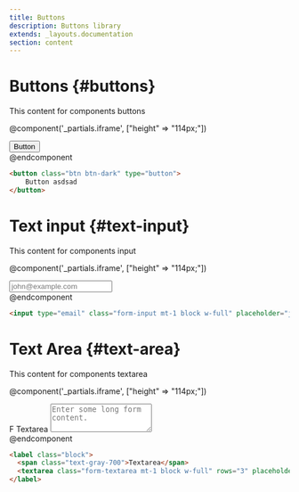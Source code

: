 ```yaml
---
title: Buttons
description: Buttons library
extends: _layouts.documentation
section: content
---
```


# Buttons {#buttons}

This content for components buttons

@component('_partials.iframe', ["height" => "114px;"])
<div class="px-4 py-8 bg-white">
    <div class="max-w-3xl mx-auto space-y-4 flex flex-col items-center justify-start sm:space-y-0 sm:flex-row sm:items-end sm:justify-around">
        <button class="btn btn-dark" type="button">
            Button
        </button>
    </div>
</div>
@endcomponent

```html
<button class="btn btn-dark" type="button">
    Button asdsad
</button>
```

# Text input {#text-input}

This content for components input

@component('_partials.iframe', ["height" => "114px;"])
<div class="px-4 py-8 bg-white">
    <div class="max-w-3xl mx-auto space-y-4 flex flex-col items-center justify-start sm:space-y-0 sm:flex-row sm:items-end sm:justify-around">
        <input type="email" class="form-input mt-1 block w-full" placeholder="john@example.com">
    </div>
</div>
@endcomponent

```html
<input type="email" class="form-input mt-1 block w-full" placeholder="john@example.com">
```

# Text Area {#text-area}

This content for components textarea

@component('_partials.iframe', ["height" => "114px;"])
<div class="px-4 py-8 bg-white">
    <div class="max-w-3xl mx-auto space-y-4 flex flex-col items-center justify-start sm:space-y-0 sm:flex-row sm:items-end sm:justify-around">
        <label class="block">F
            <span class="text-gray-700">Textarea</span>
            <textarea class="form-textarea mt-1 block w-full" rows="3" placeholder="Enter some long form content."></textarea>
        </label>
    </div>
</div>
@endcomponent

```html
<label class="block">
  <span class="text-gray-700">Textarea</span>
  <textarea class="form-textarea mt-1 block w-full" rows="3" placeholder="Enter some long form content."></textarea>
</label>
```